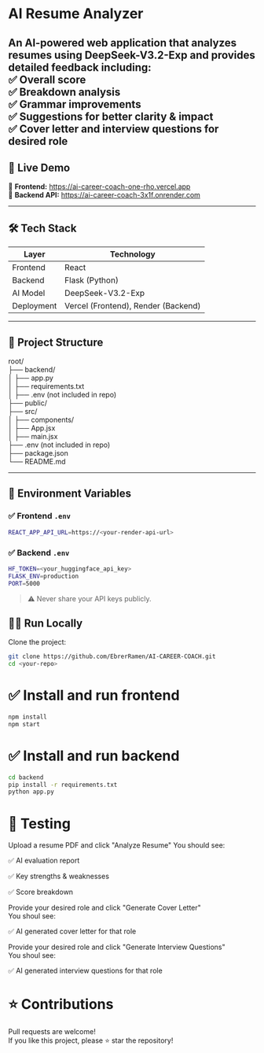 # AI Resume Analyzer

An AI-powered web application that analyzes resumes using DeepSeek-V3.2-Exp and provides detailed feedback including:  
✅ Overall score  
✅ Breakdown analysis  
✅ Grammar improvements  
✅ Suggestions for better clarity & impact  
✅ Cover letter and interview questions for desired role
---

## 🚀 Live Demo

🔹 **Frontend:** https://ai-career-coach-one-rho.vercel.app  
🔹 **Backend API:** https://ai-career-coach-3x1f.onrender.com

---

## 🛠️ Tech Stack

| Layer | Technology |
|-------|------------|
| Frontend | React |
| Backend | Flask (Python) |
| AI Model | DeepSeek-V3.2-Exp |
| Deployment | Vercel (Frontend), Render (Backend) |

---

## 📂 Project Structure

root/  
├── backend/  
│ ├── app.py  
│ ├── requirements.txt  
│ ├── .env (not included in repo)  
├── public/  
├── src/  
│ ├── components/  
│ ├── App.jsx  
│ ├── main.jsx  
├── .env (not included in repo)  
├── package.json  
└── README.md  

---

## 🔑 Environment Variables

### ✅ Frontend `.env`

```bash
REACT_APP_API_URL=https://<your-render-api-url>
```

### ✅ Backend `.env`

```bash
HF_TOKEN=<your_huggingface_api_key>
FLASK_ENV=production
PORT=5000
```
> ⚠️ Never share your API keys publicly.

## 🏃‍♂️ Run Locally

Clone the project:

```bash
git clone https://github.com/EbrerRamen/AI-CAREER-COACH.git
cd <your-repo>
```

# ✅ Install and run frontend
```bash
npm install
npm start
```

# ✅ Install and run backend
```bash
cd backend
pip install -r requirements.txt
python app.py
```

# 🧪 Testing

Upload a resume PDF and click "Analyze Resume"
You should see:

✅ AI evaluation report

✅ Key strengths & weaknesses

✅ Score breakdown

Provide your desired role and click "Generate Cover Letter"  
You shoul see: 

✅ AI generated cover letter for that role

Provide your desired role and click "Generate Interview Questions"  
You shoul see: 

✅ AI generated interview questions for that role

# ⭐ Contributions
Pull requests are welcome!  
If you like this project, please ⭐ star the repository!
